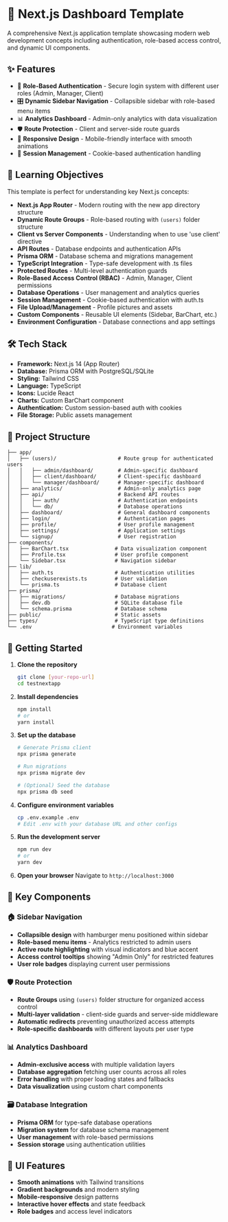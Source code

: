 # 🚀 Next.js Dashboard Template

A comprehensive Next.js application template showcasing modern web development concepts including authentication, role-based access control, and dynamic UI components.

## ✨ Features

- 🔐 **Role-Based Authentication** - Secure login system with different user roles (Admin, Manager, Client)
- 🎛️ **Dynamic Sidebar Navigation** - Collapsible sidebar with role-based menu items
- 📊 **Analytics Dashboard** - Admin-only analytics with data visualization
- 🛡️ **Route Protection** - Client and server-side route guards
- 📱 **Responsive Design** - Mobile-friendly interface with smooth animations
- 🍪 **Session Management** - Cookie-based authentication handling

## 🎯 Learning Objectives

This template is perfect for understanding key Next.js concepts:

- **Next.js App Router** - Modern routing with the new app directory structure
- **Dynamic Route Groups** - Role-based routing with `(users)` folder structure
- **Client vs Server Components** - Understanding when to use 'use client' directive
- **API Routes** - Database endpoints and authentication APIs
- **Prisma ORM** - Database schema and migrations management
- **TypeScript Integration** - Type-safe development with .ts files
- **Protected Routes** - Multi-level authentication guards
- **Role-Based Access Control (RBAC)** - Admin, Manager, Client permissions
- **Database Operations** - User management and analytics queries
- **Session Management** - Cookie-based authentication with auth.ts
- **File Upload/Management** - Profile pictures and assets
- **Custom Components** - Reusable UI elements (Sidebar, BarChart, etc.)
- **Environment Configuration** - Database connections and app settings

## 🛠️ Tech Stack

- **Framework:** Next.js 14 (App Router)
- **Database:** Prisma ORM with PostgreSQL/SQLite
- **Styling:** Tailwind CSS
- **Language:** TypeScript
- **Icons:** Lucide React
- **Charts:** Custom BarChart component
- **Authentication:** Custom session-based auth with cookies
- **File Storage:** Public assets management

## 📁 Project Structure

```
├── app/
│   ├── (users)/                    # Route group for authenticated users
│   │   ├── admin/dashboard/        # Admin-specific dashboard
│   │   ├── client/dashboard/       # Client-specific dashboard  
│   │   └── manager/dashboard/      # Manager-specific dashboard
│   ├── analytics/                  # Admin-only analytics page
│   ├── api/                        # Backend API routes
│   │   ├── auth/                   # Authentication endpoints
│   │   └── db/                     # Database operations
│   ├── dashboard/                  # General dashboard components
│   ├── login/                      # Authentication pages
│   ├── profile/                    # User profile management
│   ├── settings/                   # Application settings
│   └── signup/                     # User registration
├── components/
│   ├── BarChart.tsx               # Data visualization component
│   ├── Profile.tsx                # User profile component
│   └── Sidebar.tsx                # Navigation sidebar
├── lib/
│   ├── auth.ts                    # Authentication utilities
│   ├── checkuserexists.ts         # User validation
│   └── prisma.ts                  # Database client
├── prisma/
│   ├── migrations/                # Database migrations
│   ├── dev.db                     # SQLite database file
│   └── schema.prisma              # Database schema
├── public/                        # Static assets
├── types/                         # TypeScript type definitions
└── .env                          # Environment variables
```

## 🚀 Getting Started

1. **Clone the repository**
   ```bash
   git clone [your-repo-url]
   cd testnextapp
   ```

2. **Install dependencies**
   ```bash
   npm install
   # or
   yarn install
   ```

3. **Set up the database**
   ```bash
   # Generate Prisma client
   npx prisma generate
   
   # Run migrations
   npx prisma migrate dev
   
   # (Optional) Seed the database
   npx prisma db seed
   ```

4. **Configure environment variables**
   ```bash
   cp .env.example .env
   # Edit .env with your database URL and other configs
   ```

5. **Run the development server**
   ```bash
   npm run dev
   # or
   yarn dev
   ```

6. **Open your browser**
   Navigate to `http://localhost:3000`

## 🔑 Key Components

### 🏠 Sidebar Navigation
- **Collapsible design** with hamburger menu positioned within sidebar
- **Role-based menu items** - Analytics restricted to admin users
- **Active route highlighting** with visual indicators and blue accent
- **Access control tooltips** showing "Admin Only" for restricted features
- **User role badges** displaying current user permissions

### 🛡️ Route Protection
- **Route Groups** using `(users)` folder structure for organized access control  
- **Multi-layer validation** - client-side guards and server-side middleware
- **Automatic redirects** preventing unauthorized access attempts
- **Role-specific dashboards** with different layouts per user type

### 📊 Analytics Dashboard  
- **Admin-exclusive access** with multiple validation layers
- **Database aggregation** fetching user counts across all roles
- **Error handling** with proper loading states and fallbacks
- **Data visualization** using custom chart components

### 🗃️ Database Integration
- **Prisma ORM** for type-safe database operations
- **Migration system** for database schema management  
- **User management** with role-based permissions
- **Session storage** using authentication utilities

## 🎨 UI Features

- **Smooth animations** with Tailwind transitions
- **Gradient backgrounds** and modern styling
- **Mobile-responsive** design patterns
- **Interactive hover effects** and state feedback
- **Role badges** and access level indicators

##
